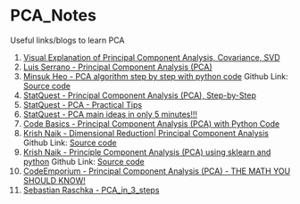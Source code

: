 # PCA_Notes
Useful links/blogs to learn PCA


1) [Visual Explanation of Principal Component Analysis, Covariance, SVD](https://www.youtube.com/watch?v=5HNr_j6LmPc)
2) [Luis Serrano - Principal Component Analysis (PCA)](https://www.youtube.com/watch?v=g-Hb26agBFg)
3) [Minsuk Heo - PCA algorithm step by step with python code](https://www.youtube.com/watch?v=xebPVQ1f7nM) 
Github Link: [Source code](https://github.com/minsuk-heo/python_tutorial/blob/master/data_science/pca/PCA.ipynb)
4) [StatQuest - Principal Component Analysis (PCA), Step-by-Step](https://www.youtube.com/watch?v=FgakZw6K1QQ)
5) [StatQuest - PCA - Practical Tips](https://www.youtube.com/watch?v=oRvgq966yZg)
6) [StatQuest - PCA main ideas in only 5 minutes!!!](https://www.youtube.com/watch?v=HMOI_lkzW08)
7) [Code Basics - Principal Component Analysis (PCA) with Python Code](https://www.youtube.com/watch?v=8klqIM9UvAc)
8) [Krish Naik - Dimensional Reduction| Principal Component Analysis](https://www.youtube.com/watch?v=OFyyWcw2cyM&t=526s)
Github Link: [Source code](https://github.com/krishnaik06/Dimesnsionality-Reduction)
10) [Krish Naik - Principle Component Analysis (PCA) using sklearn and python](https://www.youtube.com/watch?v=QdBy02ExhGI&t=14s) 
Github Link: [Source code](https://github.com/krishnaik06/Principle-Component-Analysis)
11) [CodeEmporium - Principal Component Analysis (PCA) - THE MATH YOU SHOULD KNOW!](https://www.youtube.com/watch?v=9oSkUej63yk)
12) [Sebastian Raschka - PCA_in_3_steps](https://sebastianraschka.com/Articles/2015_pca_in_3_steps.html)

 
